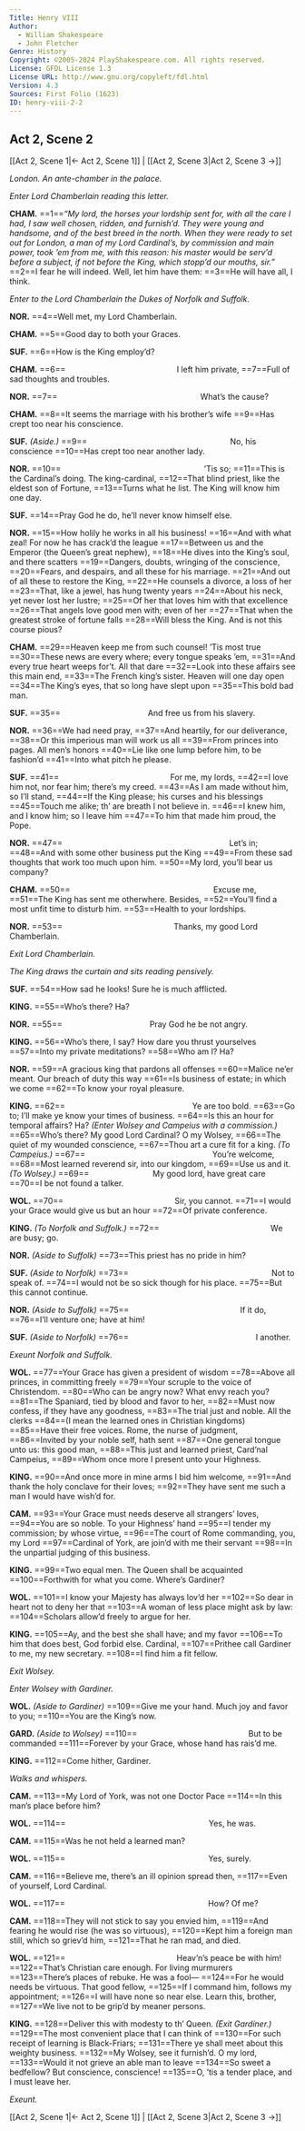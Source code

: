 ```yaml
---
Title: Henry VIII
Author: 
  - William Shakespeare
  - John Fletcher
Genre: History
Copyright: ©2005-2024 PlayShakespeare.com. All rights reserved.
License: GFDL License 1.3
License URL: http://www.gnu.org/copyleft/fdl.html
Version: 4.3
Sources: First Folio (1623)
ID: henry-viii-2-2
---
```


## Act 2, Scene 2
[[Act 2, Scene 1|← Act 2, Scene 1]] | [[Act 2, Scene 3|Act 2, Scene 3 →]]

*London. An ante-chamber in the palace.*

*Enter Lord Chamberlain reading this letter.*

**CHAM.**
==1==*“My lord, the horses your lordship sent for, with all the care I had, I saw well chosen, ridden, and furnish’d. They were young and handsome, and of the best breed in the north. When they were ready to set out for London, a man of my Lord Cardinal’s, by commission and main power, took ’em from me, with this reason: his master would be serv’d before a subject, if not before the King, which stopp’d our mouths, sir.”*
==2==I fear he will indeed. Well, let him have them:
==3==He will have all, I think.

*Enter to the Lord Chamberlain the Dukes of Norfolk and Suffolk.*

**NOR.**
==4==Well met, my Lord Chamberlain.

**CHAM.**
==5==Good day to both your Graces.

**SUF.**
==6==How is the King employ’d?

**CHAM.**
==6==              I left him private,
==7==Full of sad thoughts and troubles.

**NOR.**
==7==                  What’s the cause?

**CHAM.**
==8==It seems the marriage with his brother’s wife
==9==Has crept too near his conscience.

**SUF.**
*(Aside.)*
==9==                  No, his conscience
==10==Has crept too near another lady.

**NOR.**
==10==                  ’Tis so;
==11==This is the Cardinal’s doing. The king-cardinal,
==12==That blind priest, like the eldest son of Fortune,
==13==Turns what he list. The King will know him one day.

**SUF.**
==14==Pray God he do, he’ll never know himself else.

**NOR.**
==15==How holily he works in all his business!
==16==And with what zeal! For now he has crack’d the league
==17==Between us and the Emperor (the Queen’s great nephew),
==18==He dives into the King’s soul, and there scatters
==19==Dangers, doubts, wringing of the conscience,
==20==Fears, and despairs, and all these for his marriage.
==21==And out of all these to restore the King,
==22==He counsels a divorce, a loss of her
==23==That, like a jewel, has hung twenty years
==24==About his neck, yet never lost her lustre;
==25==Of her that loves him with that excellence
==26==That angels love good men with; even of her
==27==That when the greatest stroke of fortune falls
==28==Will bless the King. And is not this course pious?

**CHAM.**
==29==Heaven keep me from such counsel! ’Tis most true
==30==These news are every where; every tongue speaks ’em,
==31==And every true heart weeps for’t. All that dare
==32==Look into these affairs see this main end,
==33==The French king’s sister. Heaven will one day open
==34==The King’s eyes, that so long have slept upon
==35==This bold bad man.

**SUF.**
==35==           And free us from his slavery.

**NOR.**
==36==We had need pray,
==37==And heartily, for our deliverance,
==38==Or this imperious man will work us all
==39==From princes into pages. All men’s honors
==40==Lie like one lump before him, to be fashion’d
==41==Into what pitch he please.

**SUF.**
==41==              For me, my lords,
==42==I love him not, nor fear him; there’s my creed.
==43==As I am made without him, so I’ll stand,
==44==If the King please; his curses and his blessings
==45==Touch me alike; th’ are breath I not believe in.
==46==I knew him, and I know him; so I leave him
==47==To him that made him proud, the Pope.

**NOR.**
==47==                     Let’s in;
==48==And with some other business put the King
==49==From these sad thoughts that work too much upon him.
==50==My lord, you’ll bear us company?

**CHAM.**
==50==                  Excuse me,
==51==The King has sent me otherwhere. Besides,
==52==You’ll find a most unfit time to disturb him.
==53==Health to your lordships.

**NOR.**
==53==              Thanks, my good Lord Chamberlain.

*Exit Lord Chamberlain.*

*The King draws the curtain and sits reading pensively.*

**SUF.**
==54==How sad he looks! Sure he is much afflicted.

**KING.**
==55==Who’s there? Ha?

**NOR.**
==55==           Pray God he be not angry.

**KING.**
==56==Who’s there, I say? How dare you thrust yourselves
==57==Into my private meditations?
==58==Who am I? Ha?

**NOR.**
==59==A gracious king that pardons all offenses
==60==Malice ne’er meant. Our breach of duty this way
==61==Is business of estate; in which we come
==62==To know your royal pleasure.

**KING.**
==62==                Ye are too bold.
==63==Go to; I’ll make ye know your times of business.
==64==Is this an hour for temporal affairs? Ha?
*(Enter Wolsey and Campeius with a commission.)*
==65==Who’s there? My good Lord Cardinal? O my Wolsey,
==66==The quiet of my wounded conscience,
==67==Thou art a cure fit for a king.
*(To Campeius.)*
==67==                You’re welcome,
==68==Most learned reverend sir, into our kingdom,
==69==Use us and it.
*(To Wolsey.)*
==69==        My good lord, have great care
==70==I be not found a talker.

**WOL.**
==70==              Sir, you cannot.
==71==I would your Grace would give us but an hour
==72==Of private conference.

**KING.**
*(To Norfolk and Suffolk.)*
==72==              We are busy; go.

**NOR.**
*(Aside to Suffolk)*
==73==This priest has no pride in him?

**SUF.**
*(Aside to Norfolk)*
==73==                  Not to speak of.
==74==I would not be so sick though for his place.
==75==But this cannot continue.

**NOR.**
*(Aside to Suffolk)*
==75==              If it do,
==76==I’ll venture one; have at him!

**SUF.**
*(Aside to Norfolk)*
==76==                I another.

*Exeunt Norfolk and Suffolk.*

**WOL.**
==77==Your Grace has given a president of wisdom
==78==Above all princes, in committing freely
==79==Your scruple to the voice of Christendom.
==80==Who can be angry now? What envy reach you?
==81==The Spaniard, tied by blood and favor to her,
==82==Must now confess, if they have any goodness,
==83==The trial just and noble. All the clerks
==84==(I mean the learned ones in Christian kingdoms) 
==85==Have their free voices. Rome, the nurse of judgment,
==86==Invited by your noble self, hath sent
==87==One general tongue unto us: this good man,
==88==This just and learned priest, Card’nal Campeius,
==89==Whom once more I present unto your Highness.

**KING.**
==90==And once more in mine arms I bid him welcome,
==91==And thank the holy conclave for their loves;
==92==They have sent me such a man I would have wish’d for.

**CAM.**
==93==Your Grace must needs deserve all strangers’ loves,
==94==You are so noble. To your Highness’ hand
==95==I tender my commission; by whose virtue,
==96==The court of Rome commanding, you, my Lord
==97==Cardinal of York, are join’d with me their servant
==98==In the unpartial judging of this business.

**KING.**
==99==Two equal men. The Queen shall be acquainted
==100==Forthwith for what you come. Where’s Gardiner?

**WOL.**
==101==I know your Majesty has always lov’d her
==102==So dear in heart not to deny her that
==103==A woman of less place might ask by law:
==104==Scholars allow’d freely to argue for her.

**KING.**
==105==Ay, and the best she shall have; and my favor
==106==To him that does best, God forbid else. Cardinal,
==107==Prithee call Gardiner to me, my new secretary.
==108==I find him a fit fellow.

*Exit Wolsey.*

*Enter Wolsey with Gardiner.*

**WOL.**
*(Aside to Gardiner)*
==109==Give me your hand. Much joy and favor to you;
==110==You are the King’s now.

**GARD.**
*(Aside to Wolsey)*
==110==              But to be commanded
==111==Forever by your Grace, whose hand has rais’d me.

**KING.**
==112==Come hither, Gardiner.

*Walks and whispers.*

**CAM.**
==113==My Lord of York, was not one Doctor Pace
==114==In this man’s place before him?

**WOL.**
==114==                  Yes, he was.

**CAM.**
==115==Was he not held a learned man?

**WOL.**
==115==                  Yes, surely.

**CAM.**
==116==Believe me, there’s an ill opinion spread then,
==117==Even of yourself, Lord Cardinal.

**WOL.**
==117==                  How? Of me?

**CAM.**
==118==They will not stick to say you envied him,
==119==And fearing he would rise (he was so virtuous),
==120==Kept him a foreign man still, which so griev’d him,
==121==That he ran mad, and died.

**WOL.**
==121==              Heav’n’s peace be with him!
==122==That’s Christian care enough. For living murmurers
==123==There’s places of rebuke. He was a fool⁠—
==124==For he would needs be virtuous. That good fellow,
==125==If I command him, follows my appointment;
==126==I will have none so near else. Learn this, brother,
==127==We live not to be grip’d by meaner persons.

**KING.**
==128==Deliver this with modesty to th’ Queen.
*(Exit Gardiner.)*
==129==The most convenient place that I can think of
==130==For such receipt of learning is Black-Friars;
==131==There ye shall meet about this weighty business.
==132==My Wolsey, see it furnish’d. O my lord,
==133==Would it not grieve an able man to leave
==134==So sweet a bedfellow? But conscience, conscience!
==135==O, ’tis a tender place, and I must leave her.

*Exeunt.*

[[Act 2, Scene 1|← Act 2, Scene 1]] | [[Act 2, Scene 3|Act 2, Scene 3 →]]